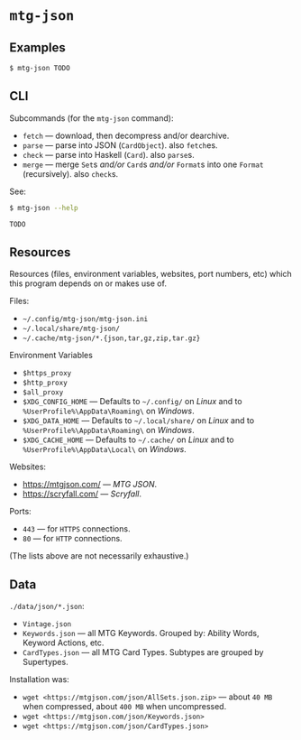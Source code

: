 # `mtg-json`

## Examples

``` sh
$ mtg-json TODO

```

## CLI

Subcommands (for the `mtg-json` command):

* `fetch` — download, then decompress and/or dearchive.
* `parse` — parse into JSON (`CardObject`). also `fetch`es.
* `check` — parse into Haskell (`Card`). also `parse`s.
* `merge` — merge `Set`s *and\/or* `Card`s *and\/or* `Format`s into one `Format` (recursively). also `check`s.

See:

``` sh
$ mtg-json --help

TODO
```

## Resources

Resources (files, environment variables, websites, port numbers, etc) which this program depends on or makes use of.

Files:

* `~/.config/mtg-json/mtg-json.ini`
* `~/.local/share/mtg-json/`
* `~/.cache/mtg-json/*.{json,tar,gz,zip,tar.gz}`

Environment Variables

* `$https_proxy`
* `$http_proxy`
* `$all_proxy`
* `$XDG_CONFIG_HOME` — Defaults to `~/.config/` on *Linux* and to `%UserProfile%\AppData\Roaming\` on *Windows*.
* `$XDG_DATA_HOME` — Defaults to `~/.local/share/` on *Linux* and to `%UserProfile%\AppData\Roaming\` on *Windows*.
* `$XDG_CACHE_HOME` — Defaults to `~/.cache/` on *Linux* and to `%UserProfile%\AppData\Local\` on *Windows*.

Websites:

* <https://mtgjson.com/> — *MTG JSON*.
* <https://scryfall.com/> — *Scryfall*.

Ports:

* `443` — for `HTTPS` connections.
* `80` — for `HTTP` connections. 

(The lists above are not necessarily exhaustive.)

## Data

`./data/json/*.json`:

* `Vintage.json`
* `Keywords.json` — all MTG Keywords. Grouped by: Ability Words, Keyword Actions, etc.
* `CardTypes.json` — all MTG Card Types. Subtypes are grouped by Supertypes.

Installation was:

* `wget <https://mtgjson.com/json/AllSets.json.zip>` — about `40 MB` when compressed, about `400 MB` when uncompressed.
* `wget <https://mtgjson.com/json/Keywords.json>` 
* `wget <https://mtgjson.com/json/CardTypes.json>` 

## 
